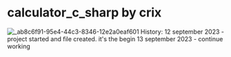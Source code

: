 # calculator_c_sharp by crix
![_ab8c6f91-95e4-44c3-8346-12e2a0eaf601](https://github.com/Cristian-2679/calculator_c_sharp/assets/128701111/fed4eb86-972b-4072-8422-8e64003f51ef)
History:
  12 september 2023 - project started and file created. it's the begin
  13 september 2023 - continue working